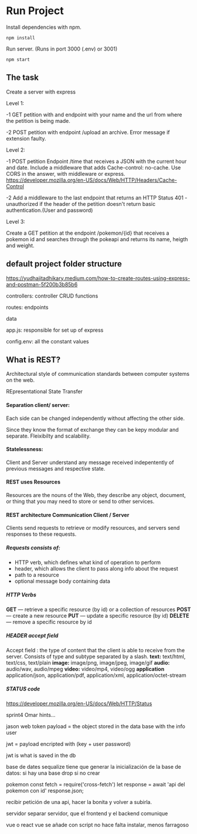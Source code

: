 
# Run Project

Install dependencies with npm.
```
npm install
```
Run server. (Runs in port 3000 (.env) or 3001)

```
npm start
```

## The task

Create a server with express

Level 1:

-1 GET petition with and endpoint with your name and the url from where the petition is being made.

-2 POST petition with endpoint /upload an archive. Error message if extension faulty.

Level 2:

-1 POST petition Endpoint /time that receives a JSON with the current hour and date. Include a middleware that adds Cache-control: no-cache. Use CORS in the answer, with middleware or express.
https://developer.mozilla.org/en-US/docs/Web/HTTP/Headers/Cache-Control

-2 Add a middleware to the last endpoint that returns an HTTP Status 401 - unauthorized if the header of the petition doesn't return basic authentication.(User and password)

Level 3:

Create a GET petition at the endpoint /pokemon/{id} 
that receives a pokemon id and searches through the pokeapi and returns its name, heigth and weight.

## default project folder structure
https://yudhajitadhikary.medium.com/how-to-create-routes-using-express-and-postman-5f200b3b85b6

controllers: controller CRUD functions

routes: endpoints

data

app.js: responsible for set up of express

config.env: all the constant values


## What is REST?

Architectural style of communication standards between computer systems on the web.

REpresentational State Transfer

#### Separation client/ server:

Each side can be changed independently without affecting the other side.

Since they know the format of exchange they can be kepy modular and separate. Fleixibilty and scalability.

#### Statelessness:

Client and Server understand any message received indepentently of previous messages and respective state.
#### REST uses Resources 

Resources are the nouns of the Web, they describe any object, document, or thing that you may need to store or send to other services.

#### REST architecture Communication Client / Server

Clients send requests to retrieve or modify resources, and servers send responses to these requests.

##### Requests consists of:
- HTTP verb, which defines what kind of operation to perform
- header, which allows the client to pass along info about the request
- path to a resource
- optional message body containing data

##### HTTP Verbs

**GET** — retrieve a specific resource (by id) or a collection of resources
**POST** — create a new resource
**PUT** — update a specific resource (by id)
**DELETE** — remove a specific resource by id

##### HEADER accept field

Accept field : the type of content that the client is able to receive from the server. Consists of type and subtype separated by a slash. 
**text:** text/html, text/css, text/plain
**image:** image/png, image/jpeg, image/gif
**audio:** audio/wav, audio/mpeg
**video:** video/mp4, video/ogg
**application** application/json, application/pdf, application/xml, application/octet-stream

##### STATUS code 

https://developer.mozilla.org/en-US/docs/Web/HTTP/Status


sprint4 Omar hints...

jason web token
payload = the object stored in the data base with the info user

jwt = payload encripted with (key + user password)

jwt is what is saved in the db

base de dates
sequalize tiene que generar la inicialización de la base de datos: si hay una base drop si no crear

pokemon
const fetch = require('cross-fetch') let response = await 'api del pokemon con id' response.json;

recibir petición de una api, hacer la bonita y volver a subirla.

servidor
separar servidor, que el frontend y el backend comunique

vue o react
vue se añade con script no hace falta instalar, menos farragoso


